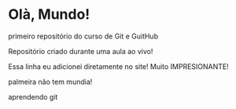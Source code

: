 # Olà, Mundo!
 primeiro repositório do curso de Git e GuitHub

 Repositório criado durante uma aula ao vivo!

Essa linha eu adicionei diretamente no site! Muito IMPRESIONANTE!

palmeira não tem mundia!

aprendendo git
